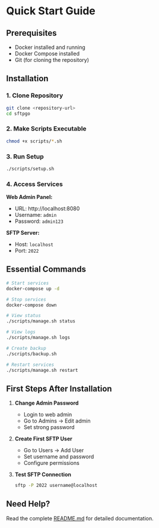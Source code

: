 # Quick Start Guide

## Prerequisites

- Docker installed and running
- Docker Compose installed
- Git (for cloning the repository)

## Installation

### 1. Clone Repository
```bash
git clone <repository-url>
cd sftpgo
```

### 2. Make Scripts Executable
```bash
chmod +x scripts/*.sh
```

### 3. Run Setup
```bash
./scripts/setup.sh
```

### 4. Access Services

**Web Admin Panel:**
- URL: http://localhost:8080
- Username: `admin`
- Password: `admin123`

**SFTP Server:**
- Host: `localhost`
- Port: `2022`

## Essential Commands

```bash
# Start services
docker-compose up -d

# Stop services
docker-compose down

# View status
./scripts/manage.sh status

# View logs
./scripts/manage.sh logs

# Create backup
./scripts/backup.sh

# Restart services
./scripts/manage.sh restart
```

## First Steps After Installation

1. **Change Admin Password**
   - Login to web admin
   - Go to Admins → Edit admin
   - Set strong password

2. **Create First SFTP User**
   - Go to Users → Add User
   - Set username and password
   - Configure permissions

3. **Test SFTP Connection**
   ```bash
   sftp -P 2022 username@localhost
   ```

## Need Help?

Read the complete [README.md](README.md) for detailed documentation.
